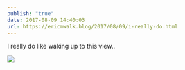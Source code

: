 ```yaml
---
publish: "true"
date: 2017-08-09 14:40:03
url: https://ericmwalk.blog/2017/08/09/i-really-do.html
---
```


I really do like waking up to this view..

![](https://ericmwalk.blog/uploads/2022/25a83124a7.jpg)